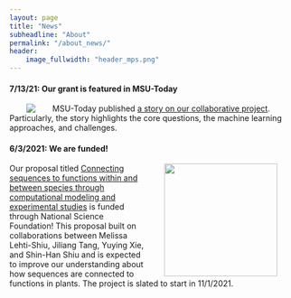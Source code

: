 ```yaml
---
layout: page
title: "News"
subheadline: "About"
permalink: "/about_news/"
header:
    image_fullwidth: "header_mps.png"
---
```


#### 7/13/21: Our grant is featured in MSU-Today

<img src="https://msutoday.msu.edu/-/media/assets/msutoday/images/2021/decoding-crop-genetics-with-artificial-intelligence/banner_tomato_dna.jpg" Hspace="30" align="left">MSU-Today published [a story on our collaborative project](https://msutoday.msu.edu/news/2021/decoding-crop-genetics-with-artificial-intelligence). Particularly, the story highlights the core questions, the machine learning approaches, and challenges.

#### 6/3/2021: We are funded!

<img src="https://nsf.gov/images/logos/NSF_4-Color_bitmap_Logo_thumb.jpg" width="200" Hspace="30" align="right">Our proposal titled [Connecting sequences to functions within and between species through computational modeling and experimental studies](https://www.nsf.gov/awardsearch/showAward?AWD_ID=2107215&HistoricalAwards=false) is funded through National Science Foundation! This proposal built on collaborations between Melissa Lehti-Shiu, Jiliang Tang, Yuying Xie, and Shin-Han Shiu and is expected to improve our understanding about how sequences are connected to functions in plants. The project is slated to start in 11/1/2021.


